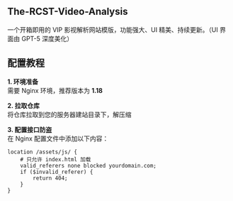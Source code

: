 ## The-RCST-Video-Analysis
一个开箱即用的 VIP 影视解析网站模版，功能强大、UI 精美、持续更新。（UI 界面由 GPT-5 深度美化）

## 配置教程

**1. 环境准备**  
需要 Nginx 环境，推荐版本为 **1.18**

**2. 拉取仓库**  
将仓库拉取到您的服务器建站目录下，解压缩

**3. 配置接口防盗**  
在 Nginx 配置文件中添加以下内容：
```nginx
location /assets/js/ {
    # 只允许 index.html 加载
    valid_referers none blocked yourdomain.com;
    if ($invalid_referer) {
        return 404;
    }
}
```
